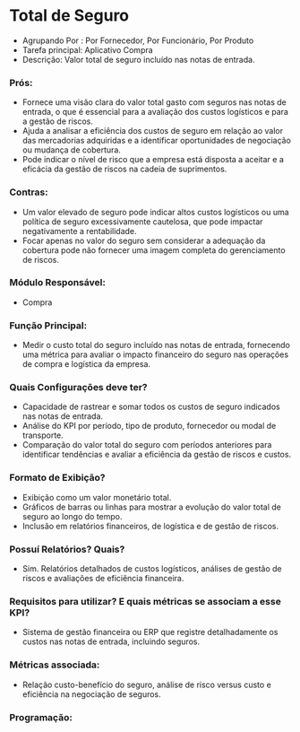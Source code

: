 # Total de Seguro
- Agrupando Por : Por Fornecedor, Por Funcionário, Por Produto
- Tarefa principal: Aplicativo Compra
- Descrição: Valor total de seguro incluído nas notas de entrada.
### Prós:
- Fornece uma visão clara do valor total gasto com seguros nas notas de entrada, o que é essencial para a avaliação dos custos logísticos e para a gestão de riscos.
- Ajuda a analisar a eficiência dos custos de seguro em relação ao valor das mercadorias adquiridas e a identificar oportunidades de negociação ou mudança de cobertura.
- Pode indicar o nível de risco que a empresa está disposta a aceitar e a eficácia da gestão de riscos na cadeia de suprimentos.
### Contras:
- Um valor elevado de seguro pode indicar altos custos logísticos ou uma política de seguro excessivamente cautelosa, que pode impactar negativamente a rentabilidade.
- Focar apenas no valor do seguro sem considerar a adequação da cobertura pode não fornecer uma imagem completa do gerenciamento de riscos.
### Módulo Responsável:
- Compra
### Função Principal:
- Medir o custo total do seguro incluído nas notas de entrada, fornecendo uma métrica para avaliar o impacto financeiro do seguro nas operações de compra e logística da empresa.
### Quais Configurações deve ter?
- Capacidade de rastrear e somar todos os custos de seguro indicados nas notas de entrada.
- Análise do KPI por período, tipo de produto, fornecedor ou modal de transporte.
- Comparação do valor total do seguro com períodos anteriores para identificar tendências e avaliar a eficiência da gestão de riscos e custos.
### Formato de Exibição?
- Exibição como um valor monetário total.
- Gráficos de barras ou linhas para mostrar a evolução do valor total de seguro ao longo do tempo.
- Inclusão em relatórios financeiros, de logística e de gestão de riscos.
### Possuí Relatórios? Quais?
- Sim. Relatórios detalhados de custos logísticos, análises de gestão de riscos e avaliações de eficiência financeira.
### Requisitos para utilizar? E quais métricas se associam a esse KPI?
- Sistema de gestão financeira ou ERP que registre detalhadamente os custos nas notas de entrada, incluindo seguros.
### Métricas associada:
- Relação custo-benefício do seguro, análise de risco versus custo e eficiência na negociação de seguros.
### Programação:
